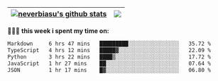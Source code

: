 | <a href="https://github.com/neverbiasu"><img align="center" src="https://github-readme-stats.vercel.app/api?username=neverbiasu&theme=dracula&show_icons=true&hide_border=true&count_private=true" alt="neverbiasu's github stats" /></a> | <a href="https://github.com/neverbiasu"><img align="center" src="https://github-readme-stats.vercel.app/api/top-langs/?username=neverbiasu&theme=dracula&show_icons=true&hide_border=true&layout=compact" /></a> |
| ------------- | ------------- |

👨🏾‍💻 **this week i spent my time on:**
<!--START_SECTION:waka-->

```txt
Markdown     6 hrs 47 mins   █████████░░░░░░░░░░░░░░░░   35.72 %
TypeScript   4 hrs 12 mins   █████▓░░░░░░░░░░░░░░░░░░░   22.09 %
Python       3 hrs 22 mins   ████▒░░░░░░░░░░░░░░░░░░░░   17.72 %
JavaScript   1 hr 27 mins    ██░░░░░░░░░░░░░░░░░░░░░░░   07.64 %
JSON         1 hr 17 mins    █▓░░░░░░░░░░░░░░░░░░░░░░░   06.80 %
```

<!--END_SECTION:waka-->

